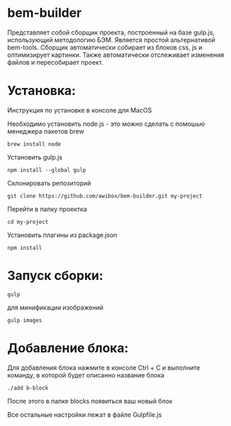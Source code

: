 bem-builder
==================

Представляет собой сборщик проекта, построенный на базе gulp.js, использующий методологию БЭМ.
Является простой альтернативой bem-tools.
Сборщик автоматически собирает из блоков сss, js и оптимизирует картинки.
Также автоматически отслеживает изменения файлов и пересобирает проект.

Установка:
==================
Инструкция по установке в консоле для MacOS

Необходимо установить node.js - это можно сделать с помошью менеджера пакетов brew
```
brew install node
```

Установить gulp.js
```
npm install --global gulp
```

Склонировать репозиторий
```
git clone https://github.com/awibox/bem-builder.git my-project
```

Перейти в папку проектка
```
cd my-project
```

Установить плагины из package.json
```
npm install
```

Запуск сборки:
==================
```
gulp
```
для минификации изображений
```
gulp images
```

Добавление блока:
==================
Для добавления блока нажмите в консоле Ctrl + C и выполните команду, в которой будет описанно название блока
```
./add b-block
```
После этого в папке blocks появиться ваш новый блок

Все остальные настройки лежат в файле Gulpfile.js

